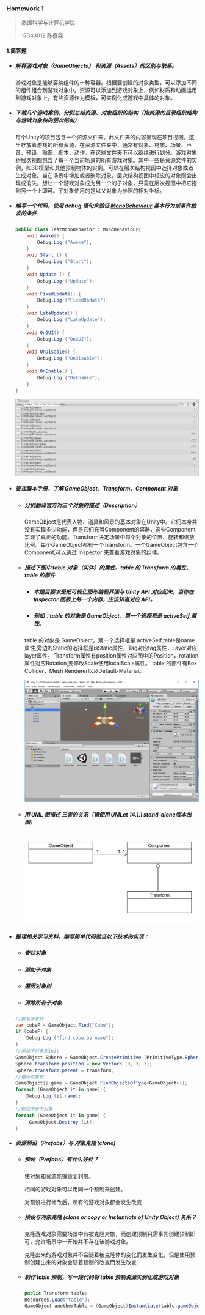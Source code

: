 ### Homework 1

> 数据科学与计算机学院 
>
> 17343012 陈泰霖 

#### 1.简答题

- ##### 解释游戏对象（GameObjects） 和资源（Assets）的区别与联系。

  ​		游戏对象是能够容纳组件的一种容器。根据要创建的对象类型，可以添加不同的组件组合到游戏对象中。
  ​		资源可以添加到游戏对象上，例如材质和动画运用到游戏对象上，有些资源作为模板，可实例化成游戏中具体的对象。

- ##### 下载几个游戏案例，分别总结资源、对象组织的结构（指资源的目录组织结构与游戏对象树的层次结构）

  ​		每个Unity的项目包含一个资源文件夹。此文件夹的内容呈现在项目视图。这里存放着游戏的所有资源，在资源文件夹中，通常有对象、材质、场景、声音、预设、贴图、脚本、动作，在这些文件夹下可以继续进行划分。
  ​		游戏对象树层次视图包含了每一个当前场景的所有游戏对象。其中一些是资源文件的实例，如3D模型和其他预制物体的实例。可以在层次结构视图中选择对象或者生成对象。当在场景中增加或者删除对象，层次结构视图中相应的对象则会出现或消失。想让一个游戏对象成为另一个的子对象，只需在层次视图中把它拖到另一个上即可。子对象使用的是以父对象为参照的相对坐标。

- ##### 编写一个代码，使用 debug 语句来验证 [MonoBehaviour](https://docs.unity3d.com/ScriptReference/MonoBehaviour.html) 基本行为或事件触发的条件

  ```c#
  public class TestMonoBehavior : MonoBehaviour{
      void Awake() {
          Debug.Log ("Awake");
      }
      void Start () {
          Debug.Log ("Start");
      }
      void Update () {
          Debug.Log ("Update");
      }
      void FixedUpdate() {
          Debug.Log ("FixedUpdate");
      }
      void LateUpdate() {
          Debug.Log ("LateUpdate");
      }
      void OnGUI() {
          Debug.Log ("OnGUI");
      }
      void OnDisable() {
          Debug.Log ("OnDisable");
      }
      void OnEnable() {
          Debug.Log ("OnEnable");
      }
  }
  ```

  ![](./image/捕获.PNG)

- ##### 查找脚本手册，了解 GameObject，Transform，Component 对象

  - ##### 分别翻译官方对三个对象的描述（Description）

    ​		GameObject是代表人物、道具和风景的基本对象在Unity中。它们本身并没有实现多少功能，但是它们充当Component的容器，这些Component实现了真正的功能。
    ​		Transform决定场景中每个对象的位置、旋转和缩放比例。每个GameObject都有一个Transform。
    ​		一个GameObject包含一个Component,可以通过 Inspector 来查看游戏对象的组件。

  - ##### 描述下图中 table 对象（实体）的属性、table 的 Transform 的属性、 table 的部件

    - ##### 本题目要求是把可视化图形编程界面与 Unity API 对应起来，当你在 Inspector 面板上每一个内容，应该知道对应 API。
    - ##### 例如：table 的对象是 GameObject，第一个选择框是 activeSelf 属性。

    table 的对象是 GameObject，第一个选择框是 activeSelf,table是name属性,旁边的Static的选择框是isStatic属性，Tag对应tag属性，Layer对应layer属性。
    Transform属性有position属性对应图中的Position，rotation属性对应Rotation,要修改Scale使用localScale属性。
    table 的部件有Box Collider，Mesh Renderer以及Default-Material。

    ![](./image/ch02-homework.png)

    

  - ##### 用 UML 图描述 三者的关系（请使用 UMLet 14.1.1 stand-alone版本出图）
  
    ![](./image/捕获2.PNG)

- ##### 整理相关学习资料，编写简单代码验证以下技术的实现：

  - ##### 查找对象
  - ##### 添加子对象
  - ##### 遍历对象树
  - ##### 清除所有子对象

  ```c#
  //按名字查找
  var cubeF = GameObject.Find("Cube");
  if (cubeF) {
      Debug.Log ("find cube by name");
  }
  //添加子对象到init
  GameObject Sphere = GameObject.CreatePrimitive (PrimitiveType.Sphere);
  Sphere.transform.position = new Vector3 (3, 3, 3);
  Sphere.transform.parent = transform;
  //遍历对象树
  GameObject[] game = GameObject.FindObjectsOfType<GameObject>();
  foreach (GameObject it in game) {
      Debug.Log (it.name);
  }
  //删除所有子对象
  foreach (GameObject it in game) {
       GameObject.Destroy (it);
  }
  ```

- ##### 资源预设（Prefabs）与 对象克隆 (clone)

  - ##### 预设（Prefabs）有什么好处？

    使对象和资源能够重复利用。

    相同的游戏对象可以用同一个预制来创建。

    对预设进行修改后，所有的游戏对象都会发生改变

  - ##### 预设与对象克隆 (clone or copy or Instantiate of Unity Object) 关系？

    克隆游戏对象需要场景中有被克隆对象，而创建预制只需事先创建预制即可，允许场景中一开始并不存在该游戏对象。

    克隆出来的游戏对象并不会随着被克隆体的变化而发生变化，但是使用预制创建出来的对象会随着预制的改变而发生改变

  - ##### 制作 table 预制，写一段代码将 table 预制资源实例化成游戏对象

    ```c#
    public Transform table;
    Resources.Load("table");
    GameObject anotherTable = (GameObject)Instantiate(table.gameObject);
    ```

